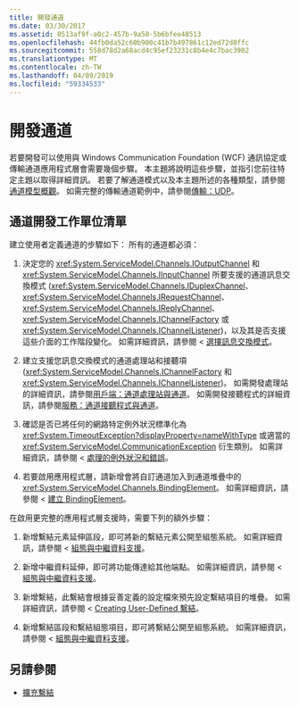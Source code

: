 ```yaml
---
title: 開發通道
ms.date: 03/30/2017
ms.assetid: 0513af9f-a0c2-457b-9a50-5b6bfee48513
ms.openlocfilehash: 44fb0da52c60b900c41b7b497861c12ed72d8ffc
ms.sourcegitcommit: 558d78d2a68acd4c95ef23231c8b4e4c7bac3902
ms.translationtype: MT
ms.contentlocale: zh-TW
ms.lasthandoff: 04/09/2019
ms.locfileid: "59334533"
---
```

# <a name="developing-channels"></a>開發通道
若要開發可以使用與 Windows Communication Foundation (WCF) 通訊協定或傳輸通道應用程式層會需要幾個步驟。 本主題將說明這些步驟，並指引您前往特定主題以取得詳細資訊。 若要了解通道模式以及本主題所述的各種類型，請參閱[通道模型概觀](../../../../docs/framework/wcf/extending/channel-model-overview.md)。 如需完整的傳輸通道範例中，請參閱[傳輸：UDP](../../../../docs/framework/wcf/samples/transport-udp.md)。  
  
## <a name="the-channel-development-task-list"></a>通道開發工作單位清單  
 建立使用者定義通道的步驟如下： 所有的通道都必須：  
  
1. 決定您的 <xref:System.ServiceModel.Channels.IOutputChannel> 和 <xref:System.ServiceModel.Channels.IInputChannel> 所要支援的通道訊息交換模式 (<xref:System.ServiceModel.Channels.IDuplexChannel>、<xref:System.ServiceModel.Channels.IRequestChannel>、<xref:System.ServiceModel.Channels.IReplyChannel>、<xref:System.ServiceModel.Channels.IChannelFactory> 或 <xref:System.ServiceModel.Channels.IChannelListener>)，以及其是否支援這些介面的工作階段變化。 如需詳細資訊，請參閱 <<c0> [ 選擇訊息交換模式](../../../../docs/framework/wcf/extending/choosing-a-message-exchange-pattern.md)。  
  
2. 建立支援您訊息交換模式的通道處理站和接聽項 (<xref:System.ServiceModel.Channels.IChannelFactory> 和 <xref:System.ServiceModel.Channels.IChannelListener>)。 如需開發處理站的詳細資訊，請參閱[用戶端：通道處理站與通道](../../../../docs/framework/wcf/extending/client-channel-factories-and-channels.md)。 如需開發接聽程式的詳細資訊，請參閱[服務：通道接聽程式與通道](../../../../docs/framework/wcf/extending/service-channel-listeners-and-channels.md)。  
  
3. 確認是否已將任何的網路特定例外狀況標準化為 <xref:System.TimeoutException?displayProperty=nameWithType> 或適當的 <xref:System.ServiceModel.CommunicationException> 衍生類別。 如需詳細資訊，請參閱 <<c0> [ 處理的例外狀況和錯誤](../../../../docs/framework/wcf/extending/handling-exceptions-and-faults.md)。  
  
4. 若要啟用應用程式層，請新增會將自訂通道加入到通道堆疊中的 <xref:System.ServiceModel.Channels.BindingElement>。 如需詳細資訊，請參閱 <<c0> [ 建立 BindingElement](../../../../docs/framework/wcf/extending/creating-a-bindingelement.md)。  
  
 在啟用更完整的應用程式層支援時，需要下列的額外步驟：  
  
1. 新增繫結元素延伸區段，即可將新的繫結元素公開至組態系統。 如需詳細資訊，請參閱 <<c0> [ 組態與中繼資料支援](../../../../docs/framework/wcf/extending/configuration-and-metadata-support.md)。  
  
2. 新增中繼資料延伸，即可將功能傳達給其他端點。 如需詳細資訊，請參閱 <<c0> [ 組態與中繼資料支援](../../../../docs/framework/wcf/extending/configuration-and-metadata-support.md)。  
  
3. 新增繫結，此繫結會根據妥善定義的設定檔來預先設定繫結項目的堆疊。 如需詳細資訊，請參閱 < [Creating User-Defined 繫結](../../../../docs/framework/wcf/extending/creating-user-defined-bindings.md)。  
  
4. 新增繫結區段和繫結組態項目，即可將繫結公開至組態系統。 如需詳細資訊，請參閱 <<c0> [ 組態與中繼資料支援](../../../../docs/framework/wcf/extending/configuration-and-metadata-support.md)。  
  
## <a name="see-also"></a>另請參閱

- [擴充繫結](../../../../docs/framework/wcf/extending/extending-bindings.md)
